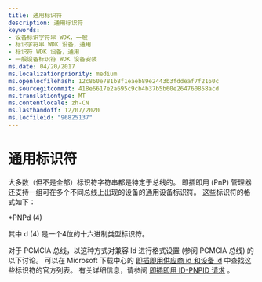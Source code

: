 ```yaml
---
title: 通用标识符
description: 通用标识符
keywords:
- 设备标识字符串 WDK，一般
- 标识字符串 WDK 设备，通用
- 标识符 WDK 设备，通用
- 一般设备标识符 WDK 设备安装
ms.date: 04/20/2017
ms.localizationpriority: medium
ms.openlocfilehash: 12c860e781b8f1eaeb89e2443b3fddeaf7f2160c
ms.sourcegitcommit: 418e6617e2a695c9cb4b37b5b60e264760858acd
ms.translationtype: MT
ms.contentlocale: zh-CN
ms.lasthandoff: 12/07/2020
ms.locfileid: "96825137"
---
```

# <a name="generic-identifiers"></a>通用标识符





大多数（但不是全部）标识符字符串都是特定于总线的。 即插即用 (PnP) 管理器还支持一组可在多个不同总线上出现的设备的通用设备标识符。 这些标识符的格式如下：

\*PNPd (4) 

其中 d (4) 是一个4位的十六进制类型标识符。

对于 PCMCIA 总线，以这种方式对兼容 Id 进行格式设置 (参阅 PCMCIA 总线) 的以下讨论。 可以在 Microsoft 下载中心的 [即插即用供应商 id 和设备 id](https://go.microsoft.com/fwlink/p/?linkid=49039) 中查找这些标识符的官方列表。 有关详细信息，请参阅 [即插即用 ID-PNPID 请求](./plug-and-play-id---pnpid-request.md) 。 

 

